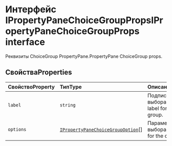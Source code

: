 # <a name="ipropertypanechoicegroupprops-interface"></a><span data-ttu-id="05220-101">Интерфейс IPropertyPaneChoiceGroupProps</span><span class="sxs-lookup"><span data-stu-id="05220-101">IPropertyPaneChoiceGroupProps interface</span></span>







<span data-ttu-id="05220-102">Реквизиты ChoiceGroup PropertyPane.</span><span class="sxs-lookup"><span data-stu-id="05220-102">PropertyPane ChoiceGroup props.</span></span>




## <a name="properties"></a><span data-ttu-id="05220-103">Свойства</span><span class="sxs-lookup"><span data-stu-id="05220-103">Properties</span></span>

| <span data-ttu-id="05220-104">Свойство</span><span class="sxs-lookup"><span data-stu-id="05220-104">Property</span></span>     | <span data-ttu-id="05220-105">Тип</span><span class="sxs-lookup"><span data-stu-id="05220-105">Type</span></span>   | <span data-ttu-id="05220-106">Описание</span><span class="sxs-lookup"><span data-stu-id="05220-106">Description</span></span>|
|:-------------|:-------|:-----------|
|`label`      | `string` | <span data-ttu-id="05220-107">Подпись группы выбора.</span><span class="sxs-lookup"><span data-stu-id="05220-107">Descriptive label for the choice group.</span></span> |
|`options`      | <span data-ttu-id="05220-108">[`IPropertyPaneChoiceGroupOption`](../sp-webpart-base/ipropertypanechoicegroupoption.md)[]</span><span class="sxs-lookup"><span data-stu-id="05220-108"></span></span> | <span data-ttu-id="05220-109">Параметры группы выбора.</span><span class="sxs-lookup"><span data-stu-id="05220-109">The options for the choice group.</span></span> |






